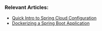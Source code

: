### Relevant Articles:
- [Quick Intro to Spring Cloud Configuration](http://www.baeldung.com/spring-cloud-configuration)
- [Dockerizing a Spring Boot Application](http://www.baeldung.com/dockerizing-spring-boot-application)
